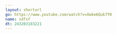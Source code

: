 ```yaml
---
layout: shorturl
go: https://www.youtube.com/watch?v=Owke6Quk7T0
name: sdfsf
dt: 243203183221
---
```


